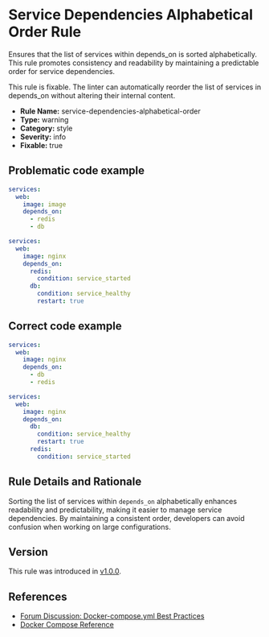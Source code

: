 # Service Dependencies Alphabetical Order Rule

Ensures that the list of services within depends_on is sorted alphabetically. This rule promotes consistency and
readability by maintaining a predictable order for service dependencies.

This rule is fixable. The linter can automatically reorder the list of services in depends_on without altering their
internal content.

- **Rule Name:** service-dependencies-alphabetical-order
- **Type:** warning
- **Category:** style
- **Severity:** info
- **Fixable:** true

## Problematic code example

```yaml
services:
  web:
    image: image
    depends_on:
      - redis
      - db
```

```yaml
services:
  web:
    image: nginx
    depends_on:
      redis:
        condition: service_started
      db:
        condition: service_healthy
        restart: true
```

## Correct code example

```yaml
services:
  web:
    image: nginx
    depends_on:
      - db
      - redis
```

```yaml
services:
  web:
    image: nginx
    depends_on:
      db:
        condition: service_healthy
        restart: true
      redis:
        condition: service_started
```

## Rule Details and Rationale

Sorting the list of services within `depends_on` alphabetically enhances readability and predictability, making it
easier to manage service dependencies. By maintaining a consistent order, developers can avoid confusion when working on
large configurations.

## Version

This rule was introduced in [v1.0.0](https://github.com/zavoloklom/docker-compose-linter/releases).

## References

- [Forum Discussion: Docker-compose.yml Best Practices](https://forums.docker.com/t/docker-compose-yml-best-practices/28995)
- [Docker Compose Reference](https://docs.docker.com/reference/compose-file/services/#depends_on)
